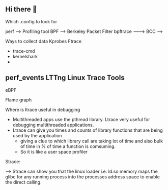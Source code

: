 ## Hi there 👋

<!--
**PrithivishS/PrithivishS** is a ✨ _special_ ✨ repository because its `README.md` (this file) appears on your GitHub profile.

Here are some ideas to get you started:

- 🔭 I’m currently working on ...
- 🌱 I’m currently learning ...
- 👯 I’m looking to collaborate on ...
- 🤔 I’m looking for help with ...
- 💬 Ask me about ...
- 📫 How to reach me: ...
- 😄 Pronouns: ...
- ⚡ Fun fact: ...

Linux Debugging 
Day 2 
----------
Core Linux Tracers: 
Enabling Ftrace --> Which .config to look for 
perf --> Profiling tool 
BPF --> Berkeley Packet Filter
bpftrace --->
BCC  --> 


Ways to collect data
Kprobes
Ftrace
   - trace-cmd
   - kernelshark
   - 
perf_events
LTTng Linux Trace Tools
   - 
eBPF 

Flame graph


Where is ltrace useful in debugging
- Multithreaded apps use the pthread library. Ltrace very useful for debugging multithreaded applications.
- Ltrace can give you times and counts of library functions that are being used by the application
   - giving a clue to which library call are taking lot of time and also bulk of time in % of time a function is comsuming.
   - So it is like a user space profiler
 

Strace: 


-->
Strace can show you that the linux loader i.e. ld.so memory maps the glibc for any running process into the processes address space to enable the direct calling. 

